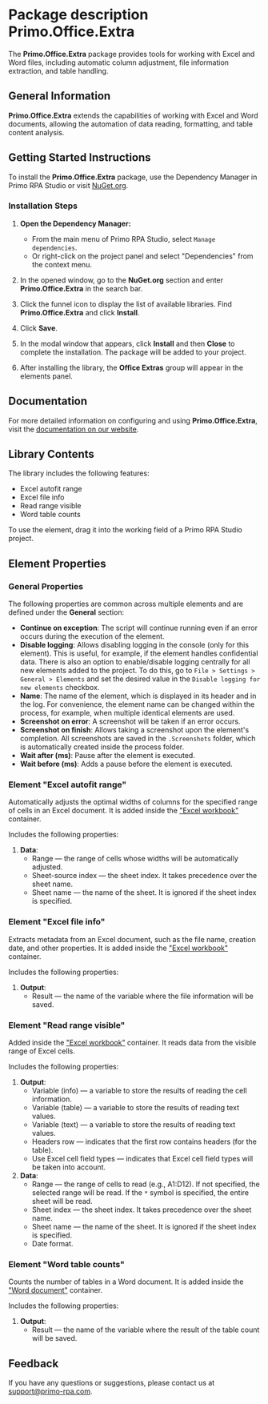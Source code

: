 # Package description Primo.Office.Extra

The **Primo.Office.Extra** package provides tools for working with Excel and Word files, including automatic column adjustment, file information extraction, and table handling.

## General Information

**Primo.Office.Extra** extends the capabilities of working with Excel and Word documents, allowing the automation of data reading, formatting, and table content analysis.

## Getting Started Instructions

To install the **Primo.Office.Extra** package, use the Dependency Manager in Primo RPA Studio or visit [NuGet.org](https://www.nuget.org/).

### Installation Steps

1. **Open the Dependency Manager:**
   - From the main menu of Primo RPA Studio, select `Manage dependencies`.
   - Or right-click on the project panel and select "Dependencies" from the context menu.

2. In the opened window, go to the **NuGet.org** section and enter **Primo.Office.Extra** in the search bar.

3. Click the funnel icon to display the list of available libraries. Find **Primo.Office.Extra** and click **Install**.

4. Click **Save**.

5. In the modal window that appears, click **Install** and then **Close** to complete the installation. The package will be added to your project.

6. After installing the library, the **Office Extras** group will appear in the elements panel.

## Documentation

For more detailed information on configuring and using **Primo.Office.Extra**, visit the [documentation on our website](https://docs.primo-rpa.com).

## Library Contents

The library includes the following features:

- Excel autofit range
- Excel file info
- Read range visible
- Word table counts

To use the element, drag it into the working field of a Primo RPA Studio project.

## Element Properties

### General Properties

The following properties are common across multiple elements and are defined under the **General** section:

- **Continue on exception**: The script will continue running even if an error occurs during the execution of the element.
- **Disable logging**: Allows disabling logging in the console (only for this element). This is useful, for example, if the element handles confidential data. There is also an option to enable/disable logging centrally for all new elements added to the project. To do this, go to `File > Settings > General > Elements` and set the desired value in the `Disable logging for new elements` checkbox.
- **Name**: The name of the element, which is displayed in its header and in the log. For convenience, the element name can be changed within the process, for example, when multiple identical elements are used.
- **Screenshot on error**: A screenshot will be taken if an error occurs.
- **Screenshot on finish**: Allows taking a screenshot upon the element's completion. All screenshots are saved in the `.Screenshots` folder, which is automatically created inside the process folder.
- **Wait after (ms)**: Pause after the element is executed.
- **Wait before (ms)**: Adds a pause before the element is executed.

### Element "Excel autofit range"

Automatically adjusts the optimal widths of columns for the specified range of cells in an Excel document. It is added inside the ["Excel workbook"](https://docs.primo-rpa.com/g_elements/el_basic/els_excel/el_excel_app) container.

Includes the following properties:

1. **Data**:
   - Range — the range of cells whose widths will be automatically adjusted.
   - Sheet-source index — the sheet index. It takes precedence over the sheet name.
   - Sheet name — the name of the sheet. It is ignored if the sheet index is specified.

### Element "Excel file info"

Extracts metadata from an Excel document, such as the file name, creation date, and other properties. It is added inside the ["Excel workbook"](https://docs.primo-rpa.com/g_elements/el_basic/els_excel/el_excel_app) container.

Includes the following properties:

1. **Output**:
   - Result — the name of the variable where the file information will be saved.

### Element "Read range visible"

Added inside the ["Excel workbook"](https://docs.primo-rpa.com/g_elements/el_basic/els_excel/el_excel_app) container. It reads data from the visible range of Excel cells.

Includes the following properties:

1. **Output**:
   - Variable (info) — a variable to store the results of reading the cell information.
   - Variable (table) — a variable to store the results of reading text values.
   - Variable (text) — a variable to store the results of reading text values.
   - Headers row — indicates that the first row contains headers (for the table).
   - Use Excel cell field types — indicates that Excel cell field types will be taken into account.
2. **Data**:
   - Range — the range of cells to read (e.g., A1:D12). If not specified, the selected range will be read. If the `*` symbol is specified, the entire sheet will be read.
   - Sheet index — the sheet index. It takes precedence over the sheet name.
   - Sheet name — the name of the sheet. It is ignored if the sheet index is specified.
   - Date format.

### Element "Word table counts"

Counts the number of tables in a Word document. It is added inside the ["Word document"](https://docs.primo-rpa.com/g_elements/el_basic/els_word/el_word_app) container.

Includes the following properties:

1. **Output**:
   - Result — the name of the variable where the result of the table count will be saved.

## Feedback

If you have any questions or suggestions, please contact us at [support@primo-rpa.com](mailto:support@primo-rpa.com).
